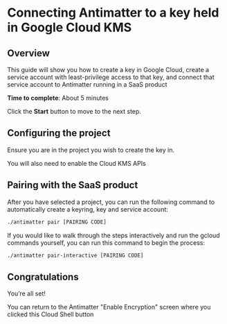 # Connecting Antimatter to a key held in Google Cloud KMS

## Overview

This guide will show you how to create a key in Google Cloud, create a service account with least-privilege access
to that key, and connect that service account to Antimatter running in a SaaS product

**Time to complete**: About 5 minutes

Click the **Start** button to move to the next step.

## Configuring the project

Ensure you are in the project you wish to create the key in.

<walkthrough-project-setup></walkthrough-project-setup>

You will also need to enable the Cloud KMS APIs

<walkthrough-enable-apis apis="cloudkms.googleapis.com"></walkthrough-enable-apis>

## Pairing with the SaaS product

After you have selected a project, you can run the following command to automatically create a keyring, key and service account: 

```sh
./antimatter pair [PAIRING CODE]
```

If you would like to walk through the steps interactively and run the gcloud commands yourself, you can run this
command to begin the process:

```sh
./antimatter pair-interactive [PAIRING CODE]
```

## Congratulations

<walkthrough-conclusion-trophy></walkthrough-conclusion-trophy>

You’re all set!

You can return to the Antimatter "Enable Encryption" screen where you clicked this Cloud Shell button
